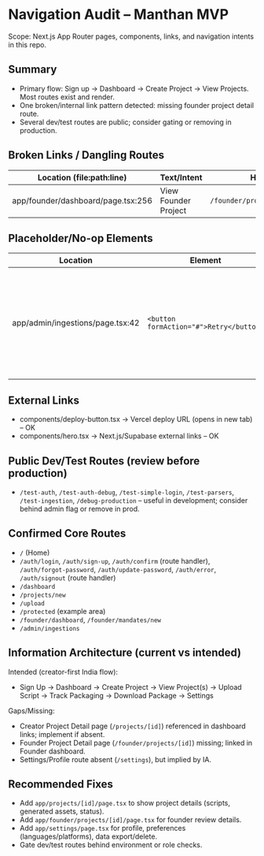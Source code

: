 # Navigation Audit – Manthan MVP

Scope: Next.js App Router pages, components, links, and navigation intents in this repo.

## Summary
- Primary flow: Sign up → Dashboard → Create Project → View Projects. Most routes exist and render.
- One broken/internal link pattern detected: missing founder project detail route.
- Several dev/test routes are public; consider gating or removing in production.

## Broken Links / Dangling Routes

| Location (file:path:line) | Text/Intent | Href/Target | Status | Root Cause |
| --- | --- | --- | --- | --- |
| app/founder/dashboard/page.tsx:256 | View Founder Project | `/founder/projects/${project.id}` | 404 (route missing) | No route implemented under `app/founder/projects/[id]` |

## Placeholder/No-op Elements

| Location | Element | Notes |
| --- | --- | --- |
| app/admin/ingestions/page.tsx:42 | `<button formAction="#">Retry</button>` | Prevents default and calls fetch; formAction is inert but harmless. Consider removing `form` wrapper or using `type="button"`. |

## External Links

- components/deploy-button.tsx → Vercel deploy URL (opens in new tab) – OK
- components/hero.tsx → Next.js/Supabase external links – OK

## Public Dev/Test Routes (review before production)

- `/test-auth`, `/test-auth-debug`, `/test-simple-login`, `/test-parsers`, `/test-ingestion`, `/debug-production` – useful in development; consider behind admin flag or remove in prod.

## Confirmed Core Routes

- `/` (Home)
- `/auth/login`, `/auth/sign-up`, `/auth/confirm` (route handler), `/auth/forgot-password`, `/auth/update-password`, `/auth/error`, `/auth/signout` (route handler)
- `/dashboard`
- `/projects/new`
- `/upload`
- `/protected` (example area)
- `/founder/dashboard`, `/founder/mandates/new`
- `/admin/ingestions`

## Information Architecture (current vs intended)

Intended (creator-first India flow):
- Sign Up → Dashboard → Create Project → View Project(s) → Upload Script → Track Packaging → Download Package → Settings

Gaps/Missing:
- Creator Project Detail page (`/projects/[id]`) referenced in dashboard links; implement if absent.
- Founder Project Detail page (`/founder/projects/[id]`) missing; linked in Founder dashboard.
- Settings/Profile route absent (`/settings`), but implied by IA.

## Recommended Fixes
- Add `app/projects/[id]/page.tsx` to show project details (scripts, generated assets, status).
- Add `app/founder/projects/[id]/page.tsx` for founder review details.
- Add `app/settings/page.tsx` for profile, preferences (languages/platforms), data export/delete.
- Gate dev/test routes behind environment or role checks.

